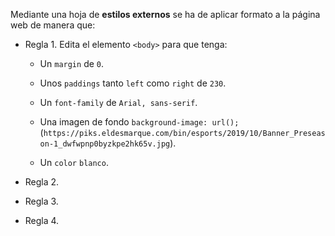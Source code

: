 Mediante una hoja de **estilos externos** se ha de aplicar formato a la página web de manera que:

- Regla 1. Edita el elemento `<body>` para que tenga:

    - Un `margin` de `0`.
    
    - Unos `paddings` tanto `left` como `right` de `230`.
    
    - Un `font-family` de `Arial, sans-serif`.

    - Una imagen de fondo `background-image: url();` (`https://piks.eldesmarque.com/bin/esports/2019/10/Banner_Preseason-1_dwfwpnp0byzkpe2hk65v.jpg`).

    - Un `color` `blanco`.

- Regla 2.



- Regla 3.



- Regla 4.